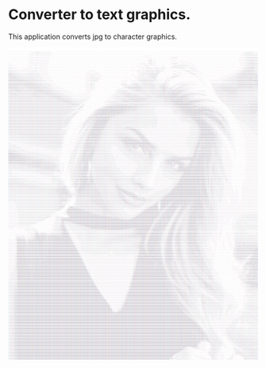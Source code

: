 # Converter to text graphics.

This application converts jpg to character graphics.

![](pics/preview.png)


